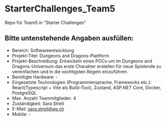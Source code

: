 # StarterChallenges_Team5
Repo für Team5 in "Starter Challenges"

## Bitte untenstehende Angaben ausfüllen:
- Bereich: Softwareentwicklung 
- Projekt-Titel: Dungeons and Dragons-Plattform
- Projekt-Beschreibung: Entwickeln eines POCs um im Dungeons and Dragons-Universum das erste Charakter erstellen für neue Spielende zu vereinfachen und in die wichtigsten Regeln einzuführen.
- Benötigte Hardware: -
- Eingesetzte Technologien (Programmiersprache, Frameworks etc.): React(Typescript + Vite als Build-Tool), Zustand, ASP.NET Core, Docker, PostgreSQL
- Max. Anzahl Teammitglieder: 4 
- Zuständigkeit: Sara Streit
- E-Mail: sara.streit@ag.ch
- Mobile: -
